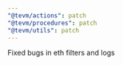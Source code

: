```yaml
---
"@tevm/actions": patch
"@tevm/procedures": patch
"@tevm/utils": patch
---
```


Fixed bugs in eth filters and logs

